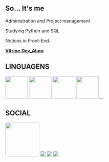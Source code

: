 ## So... It's me

Administration and Project management

Studying Python and SQL

Notions in Front-End.

**[Vitrine.Dev_Alura](https://cursos.alura.com.br/vitrinedev/miguelhcjs)**

## LINGUAGENS
<div style='display: inline-block;'>
  <img width='70em' src="https://cdn.jsdelivr.net/gh/devicons/devicon/icons/html5/html5-plain-wordmark.svg" />
  <img width='70em' src="https://cdn.jsdelivr.net/gh/devicons/devicon/icons/css3/css3-plain-wordmark.svg" />
  <img width='70em' src='https://icons.iconarchive.com/icons/cornmanthe3rd/plex/96/Other-python-icon.png'>
  <img width='70em' src='https://icons.iconarchive.com/icons/hechiceroo/mnemo/128/sql-icon.png'>
  ...
<div>

  
## SOCIAL
<div style='display: inline-block;'>
  <a href='https://codepen.io/Miguel-HCJS' target='_blank'><img width='106em' style='border-radius: 5px;' src="https://img.shields.io/badge/CodePen-white?style=for-the-badge&logo=codepen&logoColor=black" /></a>
  <a href='https://www.linkedin.com/in/miguel-ten%C3%B3rio-b34a24140/' target='_blank'><img src="https://img.shields.io/badge/LinkedIn-0077B5?style=for-the-badge&logo=linkedin&logoColor=white" /></a>
  <a href='https://www.instagram.com/miguelhcssjs/' target='_blank'><img src='https://img.shields.io/badge/Instagram-E4405F?style=for-the-badge&logo=instagram&logoColor=white' /></a>
  <a href='https://www.facebook.com/miguel.esseker' target='_blank'><img src="https://img.shields.io/badge/Facebook-1877F2?style=for-the-badge&logo=facebook&logoColor=white" /></a>
</div>
